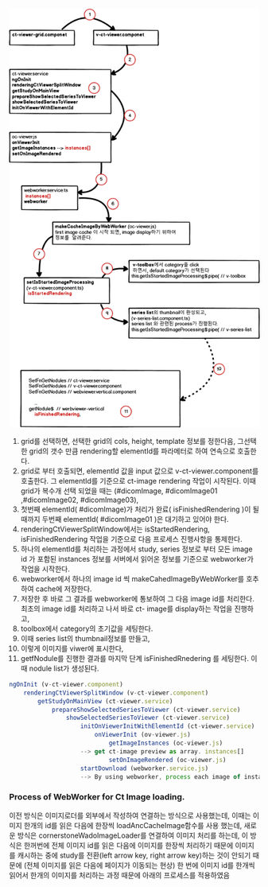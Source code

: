 
![Overall process](images/overall-process.png)


1. grid를 선택하면, 선택한 grid의 cols, height, template 정보를 정한다음,
   그선택한 grid의 갯수 만큼 rendering할 elementId를 파라메터로 하여 연속으로  호출한다.
2. grid로 부터 호출되면, elementId 값을 input 값으로 v-ct-viewer.component를 호출한다. 그 elementId를 기준으로 ct-image rendering 작업이 시작된다.
   이때 grid가 복수개 선택 되었을 때는  (#dicomImage, #dicomImage01 ,#dicomImage02, #dicomImage03),
3. 첫번째 elementId( #dicomImage)가 처리가 완료( isFinishedRendering )이 될때까지 두번째 elementId( #dicomImage01 )은 대기하고 있어야 한다.
4. renderingCtViewerSplitWindow에서는 isStartedRendering, isFinishedRendering 작업을 기준으로 다음 프로세스
   진행사항을 통제한다.
5. 하나의 elementId를 처리하는 과정에서 study, series 정보로 부터 모든 image id 가 포함된 instances 정보를  서버에서  읽어온 정보를 기준으로
   webworker가 작업을 시작한다.
6. webworker에서 하나의 image id 씩 makeCahedImageByWebWorker를 호추하여 cache에 저장한다.
7. 저장한 후 바로  그 결과를 webworker에 통보하여 그 다음 image id를 처리한다.
   최초의 image id를 처리하고 나서 바로 ct- image를 display하는 작업을 진행하고,
8. toolbox에서 category의 초기값을 세팅한다.
9. 이때 series list의 thumbnail정보를 만들고,
10. 이렇게 이미지를  viwer에 표시한다,
11. getfNodule를 진행한 결과를 마지막 단계 isFinishedRnedering 를 세팅한다.
    이때 nodule list가 생성된다.


```ts
ngOnInit (v-ct-viewer.component)         
    renderingCtViewerSplitWindow (v-ct-viewer.component)         
        getStudyOnMainView (ct-viewer.service)       
            prepareShowSelectedSeriesToViewer (ct-viewer.service)
                showSelectedSeriesToViewer (ct-viewer.service)
                    initOnViewerInitWithElementId (ct-viewer.service)
                        onViewerInit (ov-viewer.js)
                            getImageInstances (oc-viewer.js)
                    --> get ct-image preview as array. instances[]
                            setOnImageRendered (oc-viewer.js)
                    startDownload (webworker.service.js)
                    --> By using webworker, process each image of instances[] one by one; 
```

### Process of WebWorker for Ct Image loading.
이전 방식은 이미지로더를 외부에서 작성하여 연결하는 방식으로 사용했는데,
이때는 이미지 한개의 id를 읽은 다음에 한장씩 loadAncCacheImage함수를 사용 했는데,
새로운 방식은 cornerstoneWadoImageLoader를 연결하여 이미지 처리를 하는데,
이 방식은 한꺼번에 전체 이미지 id를 읽은 다음에 이미지를 한장씩 처리하기 때문에 이미지를
캐시하는 중에 study를 전환(left arrow key, right arrow key)하는 것이 안되기 때문에
(전체 이미지를 읽은 다음에 페이지가 이동되는 현상)
한 번에 이미지 id를 한개씩 읽어서 한개의 이미지를 처리하는
과정 때문에 아래의 프로세스를 적용하였음

